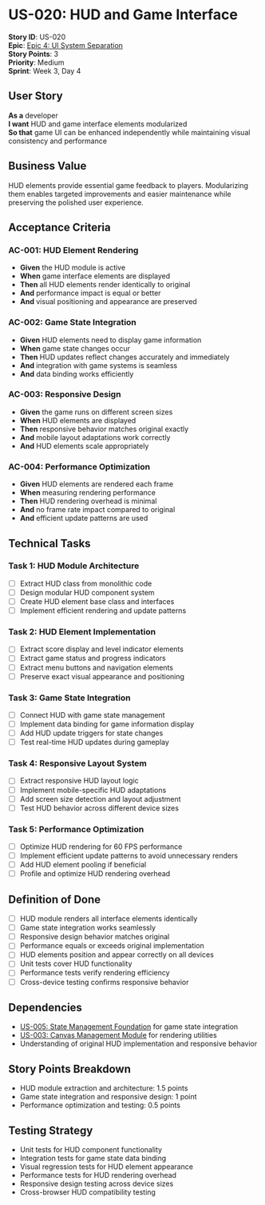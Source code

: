# US-020: HUD and Game Interface

**Story ID**: US-020  
**Epic**: [Epic 4: UI System Separation](../epics/epic-4-ui-system.md)  
**Story Points**: 3  
**Priority**: Medium  
**Sprint**: Week 3, Day 4  

## User Story

**As a** developer  
**I want** HUD and game interface elements modularized  
**So that** game UI can be enhanced independently while maintaining visual consistency and performance  

## Business Value

HUD elements provide essential game feedback to players. Modularizing them enables targeted improvements and easier maintenance while preserving the polished user experience.

## Acceptance Criteria

### AC-001: HUD Element Rendering
- **Given** the HUD module is active
- **When** game interface elements are displayed
- **Then** all HUD elements render identically to original
- **And** performance impact is equal or better
- **And** visual positioning and appearance are preserved

### AC-002: Game State Integration
- **Given** HUD elements need to display game information
- **When** game state changes occur
- **Then** HUD updates reflect changes accurately and immediately
- **And** integration with game systems is seamless
- **And** data binding works efficiently

### AC-003: Responsive Design
- **Given** the game runs on different screen sizes
- **When** HUD elements are displayed
- **Then** responsive behavior matches original exactly
- **And** mobile layout adaptations work correctly
- **And** HUD elements scale appropriately

### AC-004: Performance Optimization
- **Given** HUD elements are rendered each frame
- **When** measuring rendering performance
- **Then** HUD rendering overhead is minimal
- **And** no frame rate impact compared to original
- **And** efficient update patterns are used

## Technical Tasks

### Task 1: HUD Module Architecture
- [ ] Extract HUD class from monolithic code
- [ ] Design modular HUD component system
- [ ] Create HUD element base class and interfaces
- [ ] Implement efficient rendering and update patterns

### Task 2: HUD Element Implementation
- [ ] Extract score display and level indicator elements
- [ ] Extract game status and progress indicators
- [ ] Extract menu buttons and navigation elements
- [ ] Preserve exact visual appearance and positioning

### Task 3: Game State Integration
- [ ] Connect HUD with game state management
- [ ] Implement data binding for game information display
- [ ] Add HUD update triggers for state changes
- [ ] Test real-time HUD updates during gameplay

### Task 4: Responsive Layout System
- [ ] Extract responsive HUD layout logic
- [ ] Implement mobile-specific HUD adaptations
- [ ] Add screen size detection and layout adjustment
- [ ] Test HUD behavior across different device sizes

### Task 5: Performance Optimization
- [ ] Optimize HUD rendering for 60 FPS performance
- [ ] Implement efficient update patterns to avoid unnecessary renders
- [ ] Add HUD element pooling if beneficial
- [ ] Profile and optimize HUD rendering overhead

## Definition of Done

- [ ] HUD module renders all interface elements identically
- [ ] Game state integration works seamlessly
- [ ] Responsive design behavior matches original
- [ ] Performance equals or exceeds original implementation
- [ ] HUD elements position and appear correctly on all devices
- [ ] Unit tests cover HUD functionality
- [ ] Performance tests verify rendering efficiency
- [ ] Cross-device testing confirms responsive behavior

## Dependencies

- [US-005: State Management Foundation](../stories/epic-1.5-state-management.md) for game state integration
- [US-003: Canvas Management Module](../stories/epic-1.3-canvas-management.md) for rendering utilities
- Understanding of original HUD implementation and responsive behavior

## Story Points Breakdown

- HUD module extraction and architecture: 1.5 points
- Game state integration and responsive design: 1 point
- Performance optimization and testing: 0.5 points

## Testing Strategy

- Unit tests for HUD component functionality
- Integration tests for game state data binding
- Visual regression tests for HUD element appearance
- Performance tests for HUD rendering overhead
- Responsive design testing across device sizes
- Cross-browser HUD compatibility testing